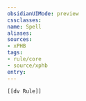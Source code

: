 ```yaml
---
obsidianUIMode: preview
cssclasses:
name: Spell
aliases:
sources:
- xPHB
tags:
- rule/core
- source/xphb
entry:
---
```


```meta-bind-embed
[[dv Rule]]
```